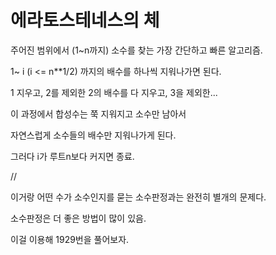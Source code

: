 # 에라토스테네스의 체
주어진 범위에서 (1~n까지) 소수를 찾는 가장 간단하고 빠른 알고리즘.

1~ i (i <= n**1/2) 까지의 배수를 하나씩 지워나가면 된다.

1 지우고, 2를 제외한 2의 배수를 다 지우고, 3을 제외한...

이 과정에서 합성수는 쭉 지워지고 소수만 남아서

자연스럽게 소수들의 배수만 지워나가게 된다.

그러다 i가 루트n보다 커지면 종료.

//

이거랑 어떤 수가 소수인지를 묻는 소수판정과는 완전히 별개의 문제다.

소수판정은 더 좋은 방법이 많이 있음.

이걸 이용해 1929번을 풀어보자.

